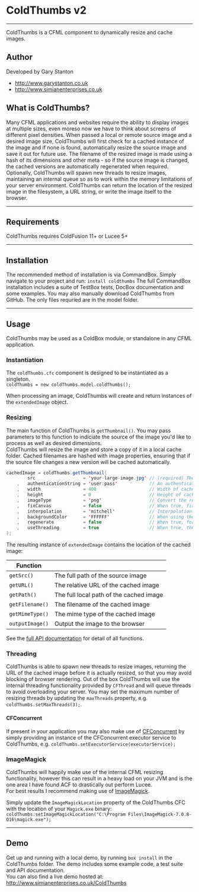 # ColdThumbs v2

---

ColdThumbs is a CFML component to dynamically resize and cache images.

## Author

Developed by Gary Stanton
- http://www.garystanton.co.uk
- http://www.simianenterprises.co.uk

## What is ColdThumbs?
Many CFML applications and websites require the ability to display images at multiple sizes, even moreso now we have to think about screens of different pixel densities.
When passed a local or remote source image and a desired image size, ColdThumbs will first check for a cached instance of the image and if none is found, automatically resize the source image and save it out for future use.
The filename of the resized image is made using a hash of its dimensions and other meta - so if the source image is changed, the cached versions are automatically regenerated when required.
Optionally, ColdThumbs will spawn new threads to resize images, maintaining an internal queue so as to work within the memory limitations of your server environment.
ColdThumbs can return the location of the resized image in the filesystem, a URL string, or write the image itself to the browser.

---

## Requirements
ColdThumbs requires ColdFusion 11+ or Lucee 5+

---

## Installation
The recommended method of installation is via CommandBox. Simply navigate to your project and run:
`install coldthumbs`
The full CommandBox installation includes a suite of TestBox tests, DocBox documentation and some examples.
You may also manually download ColdThumbs from GitHub. The only files requried are in the model folder.

---

## Usage
ColdThumbs may be used as a ColdBox module, or standalone in any CFML application. 

### Instantiation
The `coldThumbs.cfc` component is designed to be instantiated as a singleton.  
`coldThumbs = new coldThumbs.model.coldThumbs();`


When processing an image, ColdThumbs will create and return instances of the `extendedImage` object.

### Resizing
The main function of ColdThumbs is `getThumbnail()`. You may pass parameters to this function to indiciate the source of the image you'd like to process as well as desired dimensions.  
ColdThumbs will resize the image and store a copy of it in a local cache folder. Cached filenames are hashed with image properties, ensuring that if the source file changes a new version will be cached automatically.  

```java
cachedImage = coldThumbs.getThumbnail(
    	src                  = 'your-large-image.jpg' // (required) The location (path or URL) of the image
    ,	authenticationString = 'user:pass'            // An authentication string if one is required (user:pass)
    ,	width                = 400                    // Width of cached file
    ,   height               = 0                      // Height of cached file
    ,   imageType            = 'png'                  // Convert the resized image to a different type: (JPG|GIF|PNG|BMP) - Matches the source image type by default.
    ,   fixCanvas            = false                  // When true, fix the canvas size to the specified dimensions, whilst proportionally resizing the content. e.g. You may want to create a uniform square image from a portrait or landscape image.
    ,   interpolation        = 'mitchell'             // Interpolation to use for the resizing
    ,   backgroundColor      = 'FFFFFF'               // When using the fixCanvas method, the resulting image may contain a blank area that should be filled with a colour. (hex or r,g,b)
    ,   regenerate           = false                  // When true, force the regeneration of the thumbnail overwriting an existing image in the cache
    ,   useThreading         = true                   // When true, the image will spawn a new thread in which the resize process will occur. 
);
```

The resulting instance of `extendedImage` contains the location of the cached image:

| Function |  |
| --- | --- |
| `getSrc()` | The full path of the source image |
| `getURL()` | The relative URL of the cached image |
| `getPath()` | The full local path of the cached image |
| `getFilename()` | The filename of the cached image |
| `getMimeType()` | The mime type of the cached image |
| `outputImage()` | Output the image to the browser |

See the [full API documentation](http://www.simianenterprises.co.uk/ColdThumbs/docs/) for detail of all functions.

### Threading
ColdThumbs is able to spawn new threads to resize images, returning the URL of the cached image before it is actually resized, so that you may avoid blocking of browser rendering. 
Out of the box ColdThumbs will use the internal threading functionality provided by `CFThread` and will queue threads to avoid overloading your server. You may set the maximum number of resizing threads by updating the `maxThreads` property, e.g. `coldThumbs.setMaxThreads(3);`.

#### CFConcurrent
If present in your application you may also make use of [CFConcurrent](https://github.com/pixl8/cfconcurrent) by simply providing an instance of the CFConcurrent executor service to ColdThumbs, e.g. `coldThumbs.setExecutorService(executorService);`


### ImageMagick
ColdThumbs will happily make use of the internal CFML resizing functionality, however this can result in a heavy load on your JVM and is the one area I have found ACF to drastically out perform Lucee.  
For best results I recommend making use of [ImageMagick](https://www.imagemagick.org/).  

Simply update the `ImageMagickLocation` property of the ColdThumbs CFC with the location of your `Magick.exe` binary:
`coldThumbs.setImageMagickLocation("C:\Program Files\ImageMagick-7.0.8-Q16\magick.exe");`   
  

---

## Demo
Get up and running with a local demo, by running `box install` in the ColdThumbs folder. The demo includes some example code, a test suite and API documentation.  
You can also find a live demo hosted at: http://www.simianenterprises.co.uk/ColdThumbs
